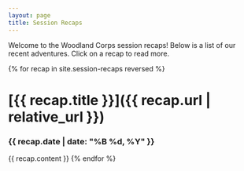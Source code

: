 ```yaml
---
layout: page
title: Session Recaps
---
```


Welcome to the Woodland Corps session recaps! Below is a list of our recent adventures. Click on a recap to read more.

{% for recap in site.session-recaps reversed %}
# [{{ recap.title }}]({{ recap.url | relative_url }})
### {{ recap.date | date: "%B %d, %Y" }}
  {{ recap.content }}
{% endfor %}
